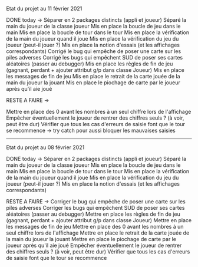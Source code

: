 Etat du projet au 11 février 2021

DONE today -> 
Séparer en 2 packages distincts (appli et joueur)
Séparé la main du joueur de la classe joueur
Mis en place la boucle de jeu dans le main
Mis en place la boucle de tour dans le tour
Mis en place la vérification de la main du joueur quand il joue
Mis en place la vérification du jeu du joueur (peut-il jouer ?)
Mis en place la notion d'essais (et les affichages correspondants)
Corrigé le bug qui empêche de poser une carte sur les piles adverses
Corrigé les bugs qui empêchent SUD de poser ses cartes aléatoires (passer au debugger)
Mis en place les règles de fin de jeu (gagnant, perdant + ajouter attribut g/p dans classe Joueur)
Mis en place les messages de fin de jeu
Mis en place le retrait de la carte jouée de la main du joueur la jouant
Mis en place le piochage de carte par le joueur après qu'il aie joué

RESTE A FAIRE ->

Mettre en place des 0 avant les nombres à un seul chiffre lors de l'affichage 
Empêcher éventuellement le joueur de rentrer des chiffres seuls ? (à voir, peut être dur)
Vérifier que tous les cas d'erreurs de saisie font que le tour se recommence
-> try catch pour aussi bloquer les mauvaises saisies

-----------------------------------------------------------------------------------------------------------

Etat du projet au 08 février 2021

DONE today -> 
Séparer en 2 packages distincts (appli et joueur)
Séparé la main du joueur de la classe joueur
Mis en place la boucle de jeu dans le main
Mis en place la boucle de tour dans le tour
Mis en place la vérification de la main du joueur quand il joue
Mis en place la vérification du jeu du joueur (peut-il jouer ?)
Mis en place la notion d'essais (et les affichages correspondants)

RESTE A FAIRE ->
Corriger le bug qui empêche de poser une carte sur les piles adverses
Corriger les bugs qui empêchent SUD de poser ses cartes aléatoires (passer au debugger)
Mettre en place les règles de fin de jeu (gagnant, perdant + ajouter attribut g/p dans classe Joueur)
Mettre en place les messages de fin de jeu
Mettre en place des 0 avant les nombres à un seul chiffre lors de l'affichage 
Mettre en place le retrait de la carte jouée de la main du joueur la jouant
Mettre en place le piochage de carte par le joueur après qu'il aie joué
Empêcher éventuellement le joueur de rentrer des chiffres seuls ? (à voir, peut être dur)
Vérifier que tous les cas d'erreurs de saisie font que le tour se recommence
